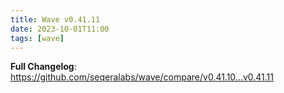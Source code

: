 ```yaml
---
title: Wave v0.41.11
date: 2023-10-01T11:00
tags: [wave]
---
```


**Full Changelog**: https://github.com/seqeralabs/wave/compare/v0.41.10...v0.41.11
